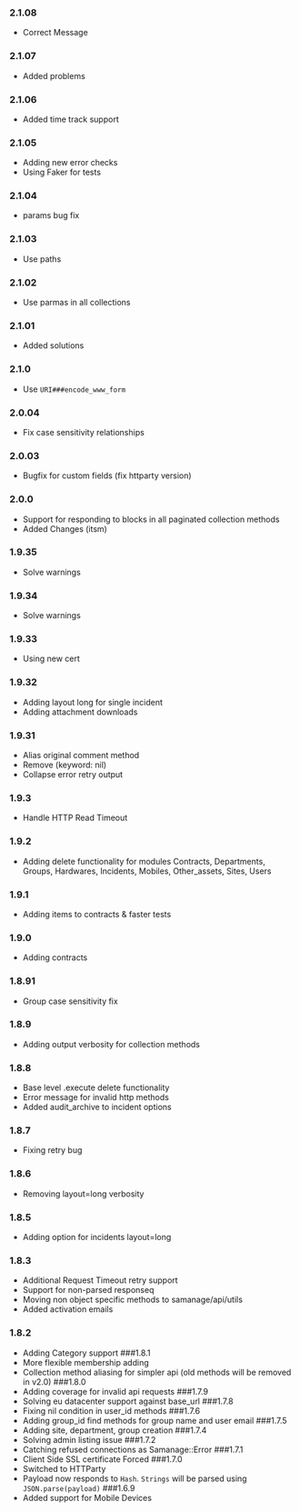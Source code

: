 ### 2.1.08
- Correct Message

### 2.1.07
- Added problems

### 2.1.06 
- Added time track support
### 2.1.05
- Adding new error checks
- Using Faker for tests
### 2.1.04
- params bug fix
### 2.1.03
- Use paths
### 2.1.02
- Use parmas in all collections
### 2.1.01
- Added solutions
### 2.1.0
- Use `URI###encode_www_form`
### 2.0.04
- Fix case sensitivity relationships
 
### 2.0.03
- Bugfix for custom fields (fix httparty version)
### 2.0.0
- Support for responding to blocks in all paginated collection methods
- Added Changes (itsm)
### 1.9.35
- Solve warnings
### 1.9.34
- Solve warnings
### 1.9.33
- Using new cert
### 1.9.32
- Adding layout long for single incident
- Adding attachment downloads
### 1.9.31
- Alias original comment method
- Remove (keyword: nil)
- Collapse error retry output
### 1.9.3
- Handle HTTP Read Timeout
### 1.9.2 
- Adding delete functionality for modules Contracts, Departments, Groups, Hardwares, Incidents, Mobiles, Other_assets, Sites, Users
### 1.9.1 
- Adding items to contracts & faster tests
### 1.9.0
- Adding contracts 
### 1.8.91 
- Group case sensitivity fix
### 1.8.9
- Adding output verbosity for collection methods
### 1.8.8
- Base level .execute delete functionality
- Error message for invalid http methods
- Added audit_archive to incident options
### 1.8.7
- Fixing retry bug
### 1.8.6
- Removing layout=long verbosity
### 1.8.5
- Adding option for incidents layout=long
### 1.8.3 
- Additional Request Timeout retry support
- Support for non-parsed responseq
- Moving non object specific methods to samanage/api/utils
- Added activation emails
### 1.8.2
- Adding Category support
###1.8.1
- More flexible membership adding
- Collection method aliasing for simpler api (old methods will be removed in v2.0)
###1.8.0
- Adding coverage for invalid api requests
###1.7.9
- Solving eu datacenter support against base_url
###1.7.8
- Fixing nil condition in user_id methods
###1.7.6
- Adding group_id find methods for group name and user email
###1.7.5
- Adding site, department, group creation
###1.7.4
- Solving admin listing issue
###1.7.2
- Catching refused connections as Samanage::Error
###1.7.1
- Client Side SSL certificate Forced
###1.7.0
- Switched to HTTParty
- Payload now responds to `Hash`. `Strings` will be parsed using `JSON.parse(payload)`
###1.6.9
- Added support for Mobile Devices